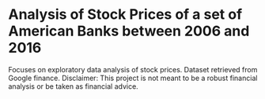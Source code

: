 # Analysis of Stock Prices of a set of American Banks between 2006 and 2016

Focuses on exploratory data analysis of stock prices. Dataset retrieved from Google finance. Disclaimer: This project is not meant to be a robust financial analysis or be taken as financial advice.

